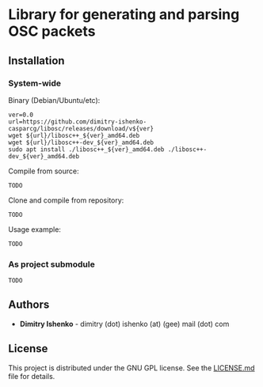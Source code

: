 # Library for generating and parsing OSC packets

## Installation

### System-wide

Binary (Debian/Ubuntu/etc):
```console
ver=0.0
url=https://github.com/dimitry-ishenko-casparcg/libosc/releases/download/v${ver}
wget ${url}/libosc++_${ver}_amd64.deb
wget ${url}/libosc++-dev_${ver}_amd64.deb
sudo apt install ./libosc++_${ver}_amd64.deb ./libosc++-dev_${ver}_amd64.deb
```

Compile from source:
```console
TODO
```

Clone and compile from repository:
```console
TODO
```

Usage example:

```cpp
TODO
```

### As project submodule

```console
TODO
```

## Authors

* **Dimitry Ishenko** - dimitry (dot) ishenko (at) (gee) mail (dot) com

## License

This project is distributed under the GNU GPL license. See the
[LICENSE.md](LICENSE.md) file for details.
